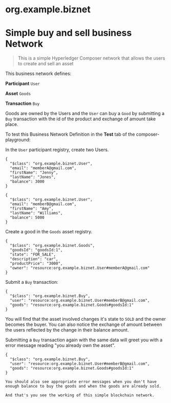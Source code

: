 # org.example.biznet
# Simple buy and sell business Network

> This is a simple Hyperledger Composer network that allows the users to create and sell an asset

This business network defines:

**Participant**
`User`

**Asset**
`Goods`

**Transaction**
`Buy`

Goods are owned by the Users and the `User` can buy a `Good` by submitting a `Buy` transaction with the id of the product and exchange of amount take place.

To test this Business Network Definition in the **Test** tab of the composer-playground:

In the `User` participant registry, create two Users.

```
{
  "$class": "org.example.biznet.User",
  "email": "memberA@gmail.com",
  "firstName": "Jenny",
  "lastName": "Jones",
  "balance": 3000
}
```

```
{
  "$class": "org.example.biznet.User",
  "email": "memberB@gmail.com",
  "firstName": "Amy",
  "lastName": "Williams",
  "balance": 5000
}
```

Create a good in the `Goods` asset registry.

```
{
  "$class": "org.example.biznet.Goods",
  "goodsId": "goodsId:1",
  "state": "FOR_SALE",
  "description": "car",
  "productPrice": "3000",
  "owner": "resource:org.example.biznet.User#memberA@gmail.com"
}
```

Submit a `Buy` transaction:

```
{
  "$class": "org.example.biznet.Buy",
  "user": "resource:org.example.biznet.User#memberB@gmail.com",
  "goods": "resource:org.example.biznet.Goods#goodsId:1"
}
```
You will find that the asset involved changes it's state to `SOLD` and the owner becomes the buyer.
You can also notice the exchange of amount between the users reflected by the change in their balance amount.

Submitting a `Buy` transaction again with the same data will greet you with a error message reading "you already own the asset".

```
{
  "$class": "org.example.biznet.Buy",
  "user": "resource:org.example.biznet.User#memberB@gmail.com",
  "goods": "resource:org.example.biznet.Goods#goodsId:1"
}

You should also see appropriate error messages when you don't have enough balance to buy the goods and when the goods are already sold.

And that's you see the working of this simple blockchain network.


